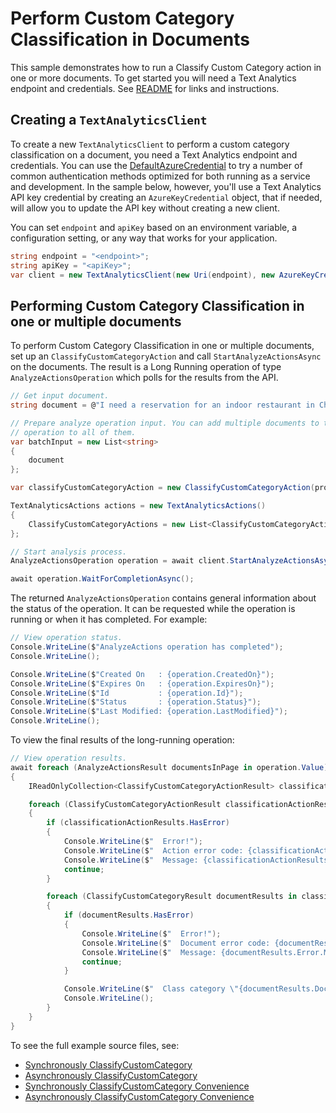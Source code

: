 # Perform Custom Category Classification in Documents
This sample demonstrates how to run a Classify Custom Category action in one or more documents. To get started you will need a Text Analytics endpoint and credentials. See [README][README] for links and instructions.

## Creating a `TextAnalyticsClient`

To create a new `TextAnalyticsClient` to perform a custom category classification on a document, you need a Text Analytics endpoint and credentials.  You can use the [DefaultAzureCredential][DefaultAzureCredential] to try a number of common authentication methods optimized for both running as a service and development.  In the sample below, however, you'll use a Text Analytics API key credential by creating an `AzureKeyCredential` object, that if needed, will allow you to update the API key without creating a new client.

You can set `endpoint` and `apiKey` based on an environment variable, a configuration setting, or any way that works for your application.

```C# Snippet:CreateTextAnalyticsClient
string endpoint = "<endpoint>";
string apiKey = "<apiKey>";
var client = new TextAnalyticsClient(new Uri(endpoint), new AzureKeyCredential(apiKey));
```

## Performing Custom Category Classification in one or multiple documents

To perform Custom Category Classification in one or multiple documents, set up an `ClassifyCustomCategoryAction` and call `StartAnalyzeActionsAsync` on the documents. The result is a Long Running operation of type `AnalyzeActionsOperation` which polls for the results from the API.

```C# Snippet:TextAnalyticsClassifyCustomCategoryAsync
// Get input document.
string document = @"I need a reservation for an indoor restaurant in China. Please don't stop the music. Play music and add it to my playlist.";

// Prepare analyze operation input. You can add multiple documents to this list and perform the same
// operation to all of them.
var batchInput = new List<string>
{
    document
};

var classifyCustomCategoryAction = new ClassifyCustomCategoryAction(projectName, deploymentName);

TextAnalyticsActions actions = new TextAnalyticsActions()
{
    ClassifyCustomCategoryActions = new List<ClassifyCustomCategoryAction>() { classifyCustomCategoryAction }
};

// Start analysis process.
AnalyzeActionsOperation operation = await client.StartAnalyzeActionsAsync(batchInput, actions);

await operation.WaitForCompletionAsync();
```

The returned `AnalyzeActionsOperation` contains general information about the status of the operation. It can be requested while the operation is running or when it has completed. For example:

```C# Snippet:TextAnalyticsClassifyCustomCategoryOperationStatus
// View operation status.
Console.WriteLine($"AnalyzeActions operation has completed");
Console.WriteLine();

Console.WriteLine($"Created On   : {operation.CreatedOn}");
Console.WriteLine($"Expires On   : {operation.ExpiresOn}");
Console.WriteLine($"Id           : {operation.Id}");
Console.WriteLine($"Status       : {operation.Status}");
Console.WriteLine($"Last Modified: {operation.LastModified}");
Console.WriteLine();
```

To view the final results of the long-running operation:

```C# Snippet:TextAnalyticsClassifyCustomCategoryAsyncViewResults
// View operation results.
await foreach (AnalyzeActionsResult documentsInPage in operation.Value)
{
    IReadOnlyCollection<ClassifyCustomCategoryActionResult> classificationResultsCollection = documentsInPage.ClassifyCustomCategoryResults;

    foreach (ClassifyCustomCategoryActionResult classificationActionResults in classificationResultsCollection)
    {
        if (classificationActionResults.HasError)
        {
            Console.WriteLine($"  Error!");
            Console.WriteLine($"  Action error code: {classificationActionResults.Error.ErrorCode}.");
            Console.WriteLine($"  Message: {classificationActionResults.Error.Message}");
            continue;
        }

        foreach (ClassifyCustomCategoryResult documentResults in classificationActionResults.DocumentsResults)
        {
            if (documentResults.HasError)
            {
                Console.WriteLine($"  Error!");
                Console.WriteLine($"  Document error code: {documentResults.Error.ErrorCode}.");
                Console.WriteLine($"  Message: {documentResults.Error.Message}");
                continue;
            }

            Console.WriteLine($"  Class category \"{documentResults.DocumentClassification.Category}\" predicted with a confidence score of {documentResults.DocumentClassification.ConfidenceScore}.");
            Console.WriteLine();
        }
    }
}
```

To see the full example source files, see:

* [Synchronously ClassifyCustomCategory](https://github.com/Azure/azure-sdk-for-net/blob/main/sdk/textanalytics/Azure.AI.TextAnalytics/tests/samples/Sample10_ClassifyCustomCategory.cs)
* [Asynchronously ClassifyCustomCategory](https://github.com/Azure/azure-sdk-for-net/blob/main/sdk/textanalytics/Azure.AI.TextAnalytics/tests/samples/Sample10_ClassifyCustomCategoryAsync.cs)
* [Synchronously ClassifyCustomCategory Convenience](https://github.com/Azure/azure-sdk-for-net/blob/main/sdk/textanalytics/Azure.AI.TextAnalytics/tests/samples/Sample10_ClassifyCustomCategoryConvenience.cs)
* [Asynchronously ClassifyCustomCategory Convenience](https://github.com/Azure/azure-sdk-for-net/blob/main/sdk/textanalytics/Azure.AI.TextAnalytics/tests/samples/Sample10_ClassifyCustomCategoryConvenienceAsync.cs)

[DefaultAzureCredential]: https://github.com/Azure/azure-sdk-for-net/blob/main/sdk/identity/Azure.Identity/README.md
[README]: https://github.com/Azure/azure-sdk-for-net/blob/main/sdk/textanalytics/Azure.AI.TextAnalytics/README.md